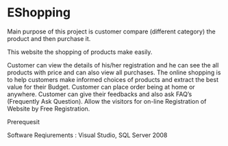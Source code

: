 # EShopping
Main purpose of this project is customer compare (different category) the product and then purchase it.

This website the shopping of products make easily.


Customer can view the details of his/her registration and he can see the all products with price and  can also view all purchases.
The online shopping is to help customers make informed choices of products and extract the best value for their Budget.
Customer can place order being at home or anywhere.
Customer can give their feedbacks and also ask FAQ’s (Frequently Ask Question).
Allow the visitors for on-line Registration of Website by Free Registration.


Prerequesit

Software Reqiurements : Visual Studio, SQL Server 2008





